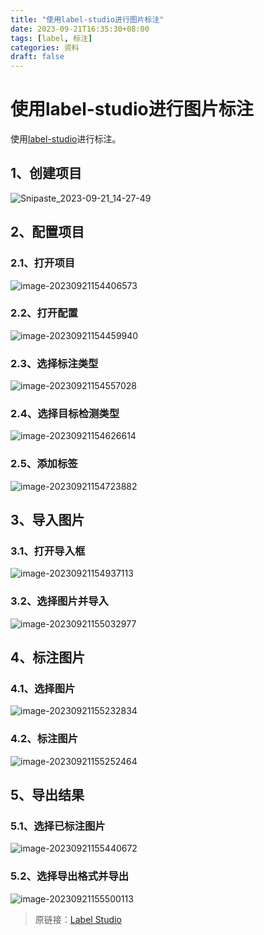 ```yaml
---
title: "使用label-studio进行图片标注"
date: 2023-09-21T16:35:30+08:00
tags: [label, 标注]
categories: 资料
draft: false
---
```


# 使用label-studio进行图片标注

使用[label-studio](https://github.com/HumanSignal/label-studio)进行标注。

## 1、创建项目

![Snipaste_2023-09-21_14-27-49](https://ll.lao4g.top/d/Oneindex/FILE/BlogImg/202309211532861.png)

## 2、配置项目

### 2.1、打开项目

![image-20230921154406573](https://ll.lao4g.top/d/Oneindex/FILE/BlogImg/202309211544729.png)

### 2.2、打开配置

![image-20230921154459940](https://ll.lao4g.top/d/Oneindex/FILE/BlogImg/202309211545110.png)

### 2.3、选择标注类型

![image-20230921154557028](https://ll.lao4g.top/d/Oneindex/FILE/BlogImg/202309211545196.png)

### 2.4、选择目标检测类型

![image-20230921154626614](https://ll.lao4g.top/d/Oneindex/FILE/BlogImg/202309211546994.png)

### 2.5、添加标签

![image-20230921154723882](https://ll.lao4g.top/d/Oneindex/FILE/BlogImg/202309211547175.png)

## 3、导入图片

### 3.1、打开导入框

![image-20230921154937113](https://ll.lao4g.top/d/Oneindex/FILE/BlogImg/202309211549273.png)

### 3.2、选择图片并导入

![image-20230921155032977](https://ll.lao4g.top/d/Oneindex/FILE/BlogImg/202309211550143.png)

## 4、标注图片

### 4.1、选择图片

![image-20230921155232834](https://ll.lao4g.top/d/Oneindex/FILE/BlogImg/202309211552998.png)

### 4.2、标注图片

![image-20230921155252464](https://ll.lao4g.top/d/Oneindex/FILE/BlogImg/202309211552786.png)

## 5、导出结果

### 5.1、选择已标注图片

![image-20230921155440672](https://ll.lao4g.top/d/Oneindex/FILE/BlogImg/202309211554844.png)

### 5.2、选择导出格式并导出

![image-20230921155500113](https://ll.lao4g.top/d/Oneindex/FILE/BlogImg/202309211555314.png)


> 原链接：[Label Studio](/post/label-studio)
